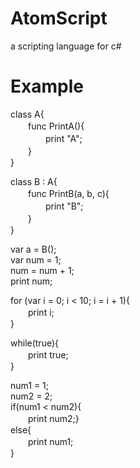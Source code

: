 # AtomScript
a scripting language for c#

# Example
class A{  
　　func PrintA(){  
　　　　print "A";  
　　}  
}  
  
class B : A{  
　　func PrintB(a, b, c){  
　　　　print "B";  
　　}  
}  
  
var a = B();  
var num = 1;  
num = num + 1;  
print num;  
  
for (var i = 0; i < 10; i = i + 1){  
　　print i;  
}  
  
while(true){  
　　print true;  
}  
  
num1 = 1;  
num2 = 2;  
if(num1 < num2){  
　　print num2;}  
else{  
　　print num1;  
}  